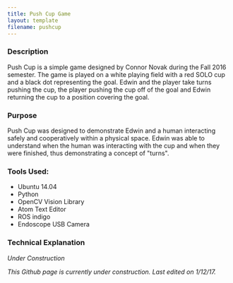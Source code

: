 ```yaml
---
title: Push Cup Game
layout: template
filename: pushcup
---
```


### Description
<p>Push Cup is a simple game designed by Connor Novak during the Fall 2016
semester. The game is played on a white playing field with a red SOLO cup and a
black dot representing the goal. Edwin and the player take turns pushing the
cup, the player pushing the cup off of the goal and Edwin returning the cup to
a position covering the goal.</p>

### Purpose
<p>Push Cup was designed to demonstrate Edwin and a human interacting safely and
cooperatively within a physical space. Edwin was able to understand when the
human was interacting with the cup and when they were finished, thus
demonstrating a concept of "turns".</p>

### Tools Used:
- Ubuntu 14.04
- Python
- OpenCV Vision Library
- Atom Text Editor
- ROS indigo
- Endoscope USB Camera

### Technical Explanation
*Under Construction*

*This Github page is currently under construction. Last edited on 1/12/17.*
